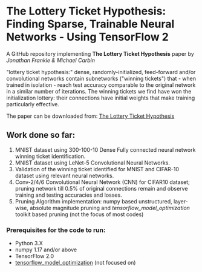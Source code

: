 # The Lottery Ticket Hypothesis: Finding Sparse, Trainable Neural Networks - Using TensorFlow 2

A GitHub repository implementing __The Lottery Ticket Hypothesis__ paper by _Jonathan Frankle & Michael Carbin_

"lottery ticket hypothesis:" dense, randomly-initialized, feed-forward and/or convolutional networks contain subnetworks ("winning tickets") that - when trained in isolation - reach test accuracy comparable to the original network in a similar number of iterations. The winning tickets we find have won the initialization lottery: their connections have initial weights that make training particularly effective. 

The paper can be downloaded from:
[The Lottery Ticket Hypothesis](https://arxiv.org/abs/1803.03635)


## Work done so far:
1. MNIST dataset using 300-100-10 Dense Fully connected neural network winning ticket identification.
1. MNIST dataset using LeNet-5 Convolutional Neural Networks.
1. Validation of the winning ticket identified for MNIST and CIFAR-10 dataset using relevant neural networks.
1. Conv-2/4/6 Convolutional Neural Network (CNN) for CIFAR10 dataset; pruning network till 0.5% of original connections remain and observe training and testing accuracies and losses.
1. Pruning Algorithm implementation: numpy based unstructured, layer-wise, absolute magnitude pruning and _tensorflow_model_optimization_ toolkit based pruning (not the focus of most codes)




### Prerequisites for the code to run:
- Python 3.X
- numpy 1.17 and/or above
- TensorFlow 2.0
- [tensorflow_model_optimization](https://www.tensorflow.org/model_optimization/guide/pruning/pruning_with_keras) (not focused on)
